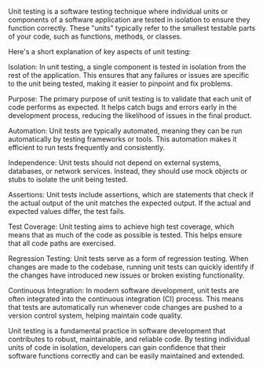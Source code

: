 Unit testing is a software testing technique where individual units or components of a software application are tested in isolation to ensure they function correctly. These "units" typically refer to the smallest testable parts of your code, such as functions, methods, or classes.

Here's a short explanation of key aspects of unit testing:

Isolation: In unit testing, a single component is tested in isolation from the rest of the application. This ensures that any failures or issues are specific to the unit being tested, making it easier to pinpoint and fix problems.

Purpose: The primary purpose of unit testing is to validate that each unit of code performs as expected. It helps catch bugs and errors early in the development process, reducing the likelihood of issues in the final product.

Automation: Unit tests are typically automated, meaning they can be run automatically by testing frameworks or tools. This automation makes it efficient to run tests frequently and consistently.

Independence: Unit tests should not depend on external systems, databases, or network services. Instead, they should use mock objects or stubs to isolate the unit being tested.

Assertions: Unit tests include assertions, which are statements that check if the actual output of the unit matches the expected output. If the actual and expected values differ, the test fails.

Test Coverage: Unit testing aims to achieve high test coverage, which means that as much of the code as possible is tested. This helps ensure that all code paths are exercised.

Regression Testing: Unit tests serve as a form of regression testing. When changes are made to the codebase, running unit tests can quickly identify if the changes have introduced new issues or broken existing functionality.

Continuous Integration: In modern software development, unit tests are often integrated into the continuous integration (CI) process. This means that tests are automatically run whenever code changes are pushed to a version control system, helping maintain code quality.

Unit testing is a fundamental practice in software development that contributes to robust, maintainable, and reliable code. By testing individual units of code in isolation, developers can gain confidence that their software functions correctly and can be easily maintained and extended.

